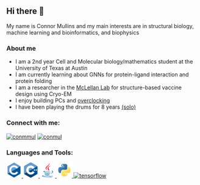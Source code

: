 ## Hi there 👋 

My name is Connor Mullins and my main interests are in structural biology, machine learning and bioinformatics, and biophysics

### About me
- I am a 2nd year Cell and Molecular biology/mathematics student at the University of Texas at Austin
- I am currently learning about GNNs for protein-ligand interaction and protein folding
- I am a researcher in the [McLellan Lab](https://www.mclellanlab.org/research) for structure-based vaccine design using Cryo-EM
- I enjoy building PCs and [overclocking](https://hwbot.org/user/conmul/)
- I have been playing the drums for 8 years [(solo)](https://youtu.be/yvHoOdJAX2o?si=qIEoOzTwz4L7sydR)

<h3 align="left">Connect with me:</h3>
<p align="left">
<a href="https://linkedin.com/in/conmmul" target="blank"><img align="center" src="https://raw.githubusercontent.com/rahuldkjain/github-profile-readme-generator/master/src/images/icons/Social/linked-in-alt.svg" alt="conmmul" height="30" width="40" /></a>
<a href="https://kaggle.com/conmul" target="blank"><img align="center" src="https://raw.githubusercontent.com/rahuldkjain/github-profile-readme-generator/master/src/images/icons/Social/kaggle.svg" alt="conmul" height="30" width="40" /></a>
</p>

<h3 align="left">Languages and Tools:</h3>
<p align="left"> <a href="https://www.cprogramming.com/" target="_blank" rel="noreferrer"> <img src="https://raw.githubusercontent.com/devicons/devicon/master/icons/c/c-original.svg" alt="c" width="40" height="40"/> </a> <a href="https://www.w3schools.com/cpp/" target="_blank" rel="noreferrer"> <img src="https://raw.githubusercontent.com/devicons/devicon/master/icons/cplusplus/cplusplus-original.svg" alt="cplusplus" width="40" height="40"/> </a> <a href="https://www.java.com" target="_blank" rel="noreferrer"> <img src="https://raw.githubusercontent.com/devicons/devicon/master/icons/java/java-original.svg" alt="java" width="40" height="40"/> </a> <a href="https://www.python.org" target="_blank" rel="noreferrer"> <img src="https://raw.githubusercontent.com/devicons/devicon/master/icons/python/python-original.svg" alt="python" width="40" height="40"/> </a> <a href="https://www.tensorflow.org" target="_blank" rel="noreferrer"> <img src="https://www.vectorlogo.zone/logos/tensorflow/tensorflow-icon.svg" alt="tensorflow" width="40" height="40"/> </a> </p>
